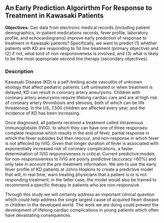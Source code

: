 ## An Early Prediction Algorirthm For Response to Treatment in Kawasaki Patients

**Objectives:** Can data from electronic medical records (including patient demographics, in-patient medications records, fever profile, laboratory profile, and echocardiograms) improve early prediction of response to treatment in Kawasaki patients? Specifically, we want to predict (1) whether patients with KD are responding to 1st line treatment (primary objective) and (2) if not, what kind of non-responsiveness is involved, and (3) what is likely to be the most appropriate second line therapy (secondary objectives).

### Description 


Kawasaki Disease (KD) is a self-limiting acute vasculitis of unknown etiology that affect pediatric patients. Left untreated or when treatment is delayed, KD can result in coronary artery aneurysms. Children with coronary artery aneurysms require lifelong cardiac care and are at high risk of coronary artery thrombosis and stenosis, both of which can be life threatening.  In the US, 7,500 children are affected every year, and the incidence of KD has been increasing.

Once diagnosed, all patients received a treatment called intravenous immunoglobulin (IVIG), to which they can have one of three responses: complete response which results in the end of fever, partial response in which the fever subsides but then reoccur, and non-response in which fever is not affected by IVIG.   Given that longer duration of fever is associated with exponentially increased risk of coronary complications, a faster determination of IVIG responsiveness is critical.
Current predictive models for non-responsiveness to IVIG are poorly predictive (accuracy <60%) and only take in account the pre-treatment information. 
We aim to use the early fever profile of KD patients at Johns Hopkins to create a predictive model that will, in real time, warn treating physicians that a patient is or is not responding treatment; in the latter case, the model would also be trained to recommend a specific therapy in patients who are non-responsive. 

Through this study we will certainly address an important clinical question which could help address the single largest cause of acquired heart disease in children in the developed world. The work we are doing could prevent the development of lifelong cardiac complications in young patients which often have devastating consequences. 
